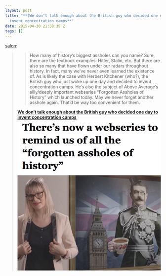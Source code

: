 ```yaml
---
layout: post
title: "**[We don’t talk enough about the British guy who decided one day to
  invent concentration camps**"
date: 2015-04-30 21:38:35 Z
tags: []
---
```

[salon](http://salon.tumblr.com/post/117799967042/how-many-of-historys-biggest-assholes-can-you):

> > How many of history’s biggest assholes can you name? Sure, there are the textbook examples: Hitler, Stalin, etc. But there are also so many that have flown under our radars throughout history. In fact, many we’ve never even learned the existence of. As is likely the case with Herbert Kitchener (who?), the British guy who just woke up one day and decided to invent concentration camps. He’s also the subject of Above Average’s silly/deeply important webseries “Forgotten Assholes of History” which launched today. May we never forget another asshole again. That’d be way too convenient for them.
> 
> **[We don’t talk enough about the British guy who decided one day to invent concentration camps](http://www.salon.com/2015/04/30/theres_now_a_webseries_to_remind_us_of_all_the_forgotten_assholes_of_history/)**
![](/media/2015/04/117800575179_0.png)
![](/media/2015/04/117800575179_1.png)
